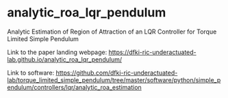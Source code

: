 # analytic_roa_lqr_pendulum
Analytic Estimation of Region of Attraction of an LQR Controller for Torque Limited Simple Pendulum

Link to the paper landing webpage: https://dfki-ric-underactuated-lab.github.io/analytic_roa_lqr_pendulum/ 

Link to software: https://github.com/dfki-ric-underactuated-lab/torque_limited_simple_pendulum/tree/master/software/python/simple_pendulum/controllers/lqr/analytic_roa_estimation
